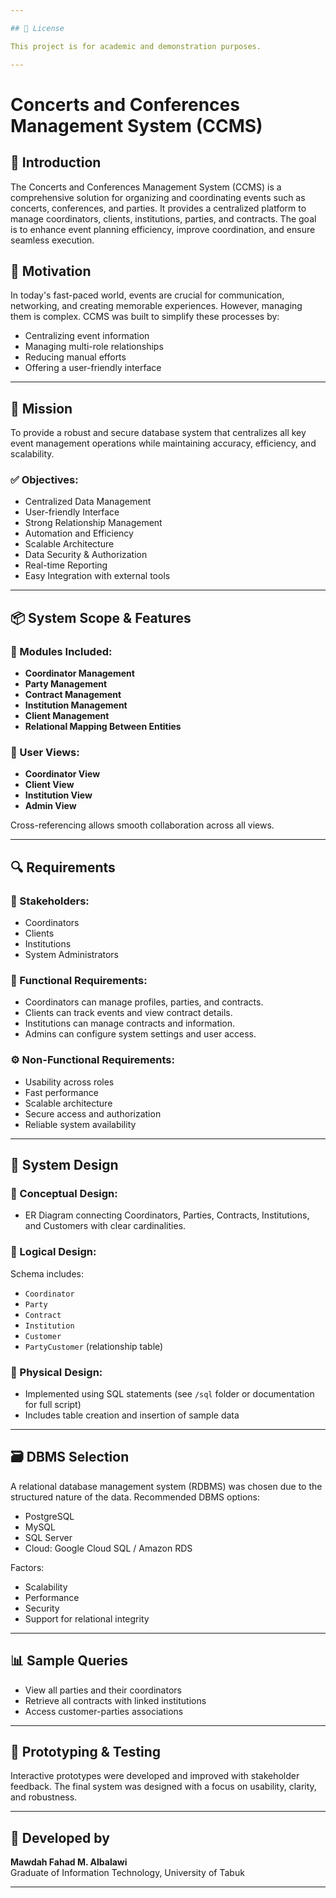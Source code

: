 ```yaml
---

## 📃 License

This project is for academic and demonstration purposes.

---
```


# Concerts and Conferences Management System (CCMS)

## 📌 Introduction

The Concerts and Conferences Management System (CCMS) is a comprehensive solution for organizing and coordinating events such as concerts, conferences, and parties. It provides a centralized platform to manage coordinators, clients, institutions, parties, and contracts. The goal is to enhance event planning efficiency, improve coordination, and ensure seamless execution.

## 🎯 Motivation

In today's fast-paced world, events are crucial for communication, networking, and creating memorable experiences. However, managing them is complex. CCMS was built to simplify these processes by:
- Centralizing event information
- Managing multi-role relationships
- Reducing manual efforts
- Offering a user-friendly interface

---

## 🧭 Mission

To provide a robust and secure database system that centralizes all key event management operations while maintaining accuracy, efficiency, and scalability.

### ✅ Objectives:
- Centralized Data Management
- User-friendly Interface
- Strong Relationship Management
- Automation and Efficiency
- Scalable Architecture
- Data Security & Authorization
- Real-time Reporting
- Easy Integration with external tools

---

## 📦 System Scope & Features

### 🔹 Modules Included:
- **Coordinator Management**
- **Party Management**
- **Contract Management**
- **Institution Management**
- **Client Management**
- **Relational Mapping Between Entities**

### 🔹 User Views:
- **Coordinator View**
- **Client View**
- **Institution View**
- **Admin View**

Cross-referencing allows smooth collaboration across all views.

---

## 🔍 Requirements

### 👥 Stakeholders:
- Coordinators
- Clients
- Institutions
- System Administrators

### 🧩 Functional Requirements:
- Coordinators can manage profiles, parties, and contracts.
- Clients can track events and view contract details.
- Institutions can manage contracts and information.
- Admins can configure system settings and user access.

### ⚙️ Non-Functional Requirements:
- Usability across roles
- Fast performance
- Scalable architecture
- Secure access and authorization
- Reliable system availability

---

## 📐 System Design

### 🔸 Conceptual Design:
- ER Diagram connecting Coordinators, Parties, Contracts, Institutions, and Customers with clear cardinalities.

### 🔸 Logical Design:
Schema includes:
- `Coordinator`
- `Party`
- `Contract`
- `Institution`
- `Customer`
- `PartyCustomer` (relationship table)

### 🔸 Physical Design:
- Implemented using SQL statements (see `/sql` folder or documentation for full script)
- Includes table creation and insertion of sample data

---

## 🗃️ DBMS Selection

A relational database management system (RDBMS) was chosen due to the structured nature of the data. Recommended DBMS options:
- PostgreSQL
- MySQL
- SQL Server
- Cloud: Google Cloud SQL / Amazon RDS

Factors:
- Scalability
- Performance
- Security
- Support for relational integrity

---

## 📊 Sample Queries

- View all parties and their coordinators
- Retrieve all contracts with linked institutions
- Access customer-parties associations

---

## 🧪 Prototyping & Testing

Interactive prototypes were developed and improved with stakeholder feedback. The final system was designed with a focus on usability, clarity, and robustness.

---

## 👤 Developed by

**Mawdah Fahad M. Albalawi**  
Graduate of Information Technology, University of Tabuk  

---


